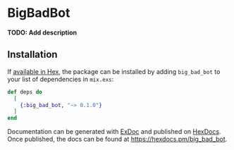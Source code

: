# BigBadBot

**TODO: Add description**

## Installation

If [available in Hex](https://hex.pm/docs/publish), the package can be installed
by adding `big_bad_bot` to your list of dependencies in `mix.exs`:

```elixir
def deps do
  [
    {:big_bad_bot, "~> 0.1.0"}
  ]
end
```

Documentation can be generated with [ExDoc](https://github.com/elixir-lang/ex_doc)
and published on [HexDocs](https://hexdocs.pm). Once published, the docs can
be found at <https://hexdocs.pm/big_bad_bot>.

